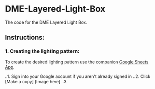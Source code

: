 # DME-Layered-Light-Box
The code for the DME Layered Light Box.

## Instructions:

### 1. Creating the lighting pattern:
To create the desired lighting pattern use the companion [Google Sheets App](https://docs.google.com/spreadsheets/d/1BcQXLhg0BJCwyGEYzw7sAEM5Z4Viso_Yu5WbtARvCH0/copy).

..1. Sign into your Google account if you aren't already signed in
..2. Click [Make a copy]
[Image here]
..3. 

